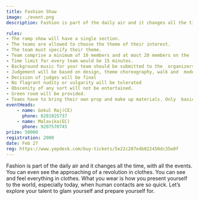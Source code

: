 ```yaml
---
title: Fashion Show
image: ./event.png
description: Fashion is part of the daily air and it changes all the time, with all the events. You can even see the approaching of a revolution in clothes. You can see and feel everything in clothes. What you wear is how you present yourself to the world, especially today, when human contacts are so quick. Let’s explore your talent to glam yourself and prepare yourself for.

rules: 
- The ramp show will have a single section. 
- The teams are allowed to choose the theme of their interest. 
- The team must specify their theme. 
- Team comprise a minimum of 10 members and at most 20 members on the  stage. 
- Time limit for every team would be 15 minutes. 
- Background music for your team should be submitted to the  organizers 1 hour prior to the commencement of the event in mp3  format. 
- Judgement will be based on design, theme choreography, walk and  model. 
- Decision of judges will be final 
- No flagrant nudity or vulgarity will be tolerated
- Obscenity of any sort will not be entertained. 
- Green room will be provided. 
- Teams have to bring their own prop and make up materials. Only  basic makeup items will be provided from our side. 
eventHeads:
    - name: Gokul Raj(CE)
      phone: 8281025737
    - name: Malavika(EC)
      phone: 9207570745
prize: 50000
registration: 2000
date: Feb 27
reg: https://www.yepdesk.com/buy-tickets/5e22c207e4b022450dc35e0f
---
```

Fashion is part of the daily air and it changes all the time, with all the events. You can even see the approaching of a revolution in clothes. You can see and feel everything in clothes. What you wear is how you present yourself to the world, especially today, when human contacts are so quick. Let’s explore your talent to glam yourself and prepare yourself for.
